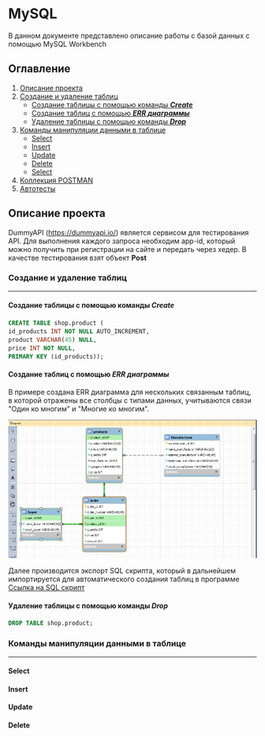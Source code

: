 # MySQL

В данном документе представлено описание работы с базой данных с помощью MySQL Workbench

## Оглавление
1. [Описание проекта](#описание-проекта)
2. [Создание и удаление таблиц](#создание-и-удаление-таблиц)
   - [Создание таблицы с помощью команды ***Create***](#создание-таблицы-с-помощью-команды-create)
   - [Создание таблиц с помощью ***ERR диаграммы***](#создание-таблиц-с-помощью-err-диаграммы)
   - [Удаление таблицы с помощью команды ***Drop***](#удаление-таблицы-с-помощью-команды-drop)
4. [Команды манипуляции данными в таблице](#команды-манипуляции-данными-в-таблице)
   - [Select]()
   - [Insert]()
   - [Update]()
   - [Delete]()
   - [Select]()
5. [Коллекция POSTMAN](#коллекция-postman)
6. [Автотесты](#автотесты)
   
## Описание проекта

DummyAPI (https://dummyapi.io/) является сервисом для тестирования API. Для выполнения каждого запроса необходим app-id, который можно получить при регистрации на сайте и передать через хедер.
В качестве тестирования взят объект **Post**

### Создание и удаление таблиц
______
#### Создание таблицы с помощью команды ***Create***

```sql
CREATE TABLE shop.product (
id_products INT NOT NULL AUTO_INCREMENT,
product VARCHAR(45) NULL,
price INT NOT NULL,
PRIMARY KEY (id_products));
```
#### Создание таблиц с помощью ***ERR диаграммы***
В примере создана ERR диаграмма для нескольких связанным таблиц, в которой отражены все столбцы с типами данных, учитываются связи "Один ко многим" и "Многие ко многим".

![Alt-текст](https://github.com/anisimova-an-an/MySQL/blob/main/ERR%20диаграмма.png "диаграмма")

Далее производится экспорт SQL скрипта, который в дальнейшем импортируется для автоматического создания таблиц в программе [Ссылка на SQL скрипт](https://github.com/anisimova-an-an/MySQL/blob/main/скрипт.sql)

#### Удаление таблицы с помощью команды ***Drop***

```sql
DROP TABLE shop.product;
```

### Команды манипуляции данными в таблице
_____
#### Select


#### Insert


#### Update


#### Delete
